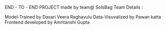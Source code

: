END - TO - END PROJECT made by team@ SolsBag
Team Details :

Model-Trained by Dasari Veera Raghavulu
Data-Visuvalized by Pawan katta
Frontend developed by Amritanshi Gupta
